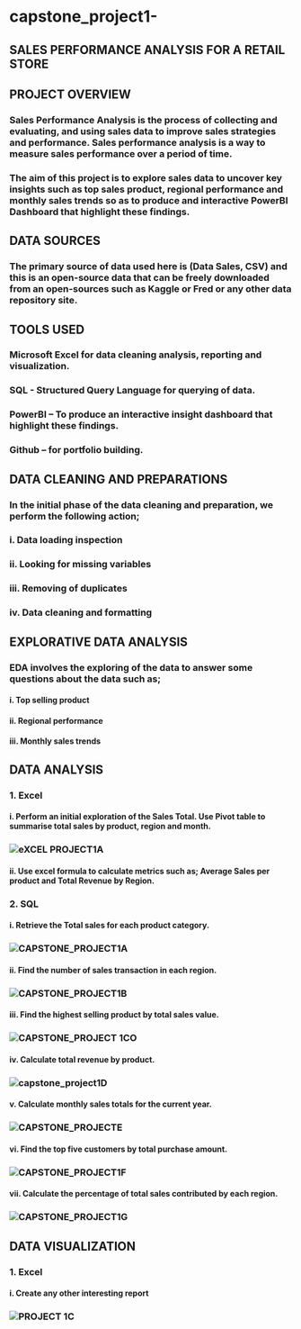 # capstone_project1-
## SALES PERFORMANCE ANALYSIS FOR A RETAIL STORE 
## PROJECT OVERVIEW
### Sales Performance Analysis is the process of collecting and evaluating, and using sales data to improve sales strategies and performance. Sales performance analysis is a way to measure sales performance over a period of time.
### The aim of this project is to explore sales data to uncover key insights such as top sales product, regional performance and monthly sales trends so as to produce and interactive PowerBI Dashboard that highlight these findings.
## DATA SOURCES
### The primary source of data used here is (Data Sales, CSV) and this is an open-source data that can be freely downloaded from an open-sources such as Kaggle or Fred or any other data repository site.
## TOOLS USED
### Microsoft Excel for data cleaning analysis, reporting and visualization.
### SQL - Structured Query Language for querying of data.
### PowerBI – To produce an interactive insight dashboard that highlight these findings.
### Github – for portfolio building.
## DATA CLEANING AND PREPARATIONS
### In the initial phase of the data cleaning and preparation, we perform the following action;
### i.	Data loading inspection
### ii.	Looking for missing variables
### iii.	Removing of duplicates
### iv.	Data cleaning and formatting
## EXPLORATIVE DATA ANALYSIS
### EDA involves the exploring of the data to answer some questions about the data such as;
#### i.	Top selling product
#### ii.	Regional performance 
#### iii.	Monthly sales trends
## DATA ANALYSIS
### 1.	Excel
#### i.	Perform an initial exploration of the Sales Total. Use Pivot table to summarise total sales by product, region and month.
### ![eXCEL PROJECT1A](https://github.com/user-attachments/assets/3f15f514-c176-4bbd-b1f6-b4b09179e12e)
#### ii.	Use excel formula to calculate metrics such as; Average Sales per product and Total Revenue by Region.
### 2.	SQL
#### i.	Retrieve the Total sales for each product category.
### ![CAPSTONE_PROJECT1A](https://github.com/user-attachments/assets/1e1267c3-e78f-4485-ba45-af2c141c1fa6)
#### ii.	Find the number of sales transaction in each region.
### ![CAPSTONE_PROJECT1B](https://github.com/user-attachments/assets/ca4a99dc-428b-4659-bd5d-67db44af9260)
#### iii.	Find the highest selling product by total sales value.
### ![CAPSTONE_PROJECT 1CO](https://github.com/user-attachments/assets/fec8c477-b622-4af6-aa1a-919fcb51bc3f)
#### iv.	Calculate total revenue by product.
### ![capstone_project1D](https://github.com/user-attachments/assets/1129945a-68ff-4f2c-aa7a-9efffd241da5)
#### v.	Calculate monthly sales totals for the current year.
### ![CAPSTONE_PROJECTE](https://github.com/user-attachments/assets/cd3a51cb-a281-44bb-bfbe-3503e21a0f32)
#### vi.	Find the top five customers by total purchase amount.
### ![CAPSTONE_PROJECT1F](https://github.com/user-attachments/assets/e79f0556-bc5a-4720-8d1e-f81c59ba6500)
#### vii.	Calculate the percentage of total sales contributed by each region.
### ![CAPSTONE_PROJECT1G](https://github.com/user-attachments/assets/9b34d132-3c54-4284-a769-a02ca15822fc)
## DATA VISUALIZATION
### 1.	Excel
#### i.	Create any other interesting report
### ![PROJECT  1C](https://github.com/user-attachments/assets/7a37eea3-4603-4558-b6ee-a092a42891d2)
